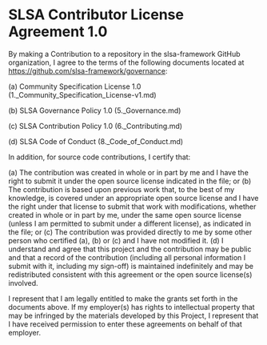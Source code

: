 # SLSA Contributor License Agreement 1.0

By making a Contribution to a repository in the slsa-framework GitHub organization, I agree to the terms of the following documents located at https://github.com/slsa-framework/governance:

(a) Community Specification License 1.0 (1._Community_Specification_License-v1.md)

(b) SLSA Governance Policy 1.0 (5._Governance.md)

(c) SLSA Contribution Policy 1.0 (6._Contributing.md)

(d) SLSA Code of Conduct (8._Code_of_Conduct.md)


In addition, for source code contributions, I certify that:

(a) The contribution was created in whole or in part by me and I have the right to submit it under the open source license indicated in the file; or (b) The contribution is based upon previous work that, to the best  of my knowledge, is covered under an appropriate open source license and I have the right under that license to submit that work with modifications, whether created in whole or in part by me, under the same open source license (unless I am permitted to submit under a different license), as indicated in the file; or (c) The contribution was provided directly to me by some other person who certified (a), (b) or (c) and I have not modified it. (d) I understand and agree that this project and the contribution may be public and that a record of the contribution (including all personal information I submit with it, including my sign-off) is maintained indefinitely and may be redistributed consistent with this agreement or the open source license(s) involved.

I represent that I am legally entitled to make the grants set forth in the documents above.  If my employer(s) has rights to intellectual property that may be infringed by the materials developed by this Project, I represent that I have received permission to enter these agreements on behalf of that employer.
